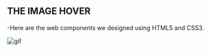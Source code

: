 ## THE IMAGE HOVER

-Here are the web components we designed using HTML5 and CSS3. 


![gif](https://github.com/yhekim/CSS-WORKS/blob/master/The%20Image%20Hover/imagehover.gif)